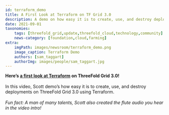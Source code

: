 ```yaml
---
id: terraform_demo
title: A First Look at Terraform on TF Grid 3.0
description: A demo on how easy it is to create, use, and destroy deployments on TF Grid 3.0 using Terraform.
date: 2021-09-01
taxonomies:
    tags: [threefold_grid,update,threefold_cloud,technology,community]
    news-category: [foundation,cloud,farming]
extra:
    imgPath: images/newsroom/terraform_demo.png
    image_caption: Terraform Demo
    authors: [sam_taggart]
    authorImg: images/people/sam_taggart.jpg
---
```


**Here’s [a first look at Terraform](https://youtu.be/uPKM1Ta3tvY) on ThreeFold Grid 3.0!**
<br/>
<br/>
In this video, Scott demo’s how easy it is to create, use, and destroy deployments on ThreeFold Grid 3.0 using Terraform.
<br/>
<br/>
*Fun fact: A man of many talents, Scott also created the flute audio you hear in the video intro!*
